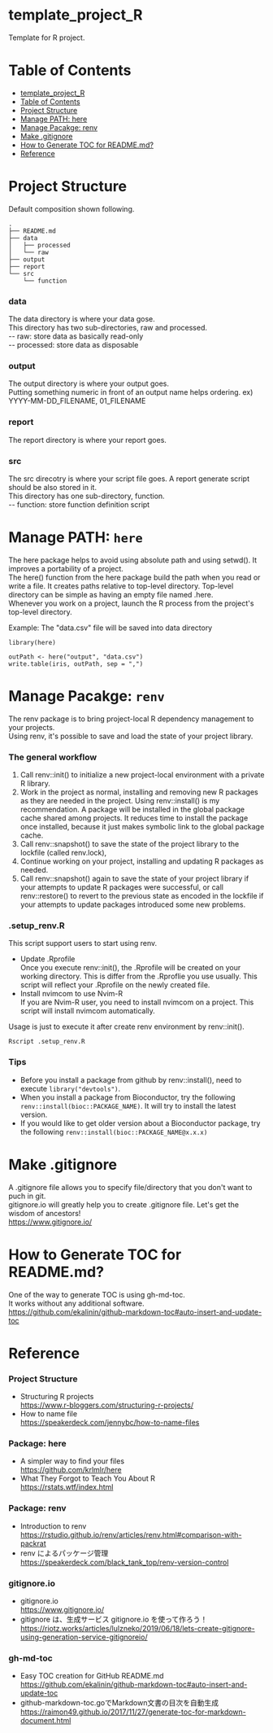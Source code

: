 # template_project_R
Template for R project.

# Table of Contents
<!--ts-->
   * [template_project_R](#template_project_r)
   * [Table of Contents](#table-of-contents)
   * [Project Structure](#project-structure)
   * [Manage PATH: here](#manage-path-here)
   * [Manage Pacakge: renv](#manage-pacakge-renv)
   * [Make .gitignore](#make-gitignore)
   * [How to Generate TOC for README.md?](#how-to-generate-toc-for-readmemd)
   * [Reference](#reference)

<!-- Added by: shota, at: 2020年  5月  9日 土曜日 17:57:39 JST -->

<!--te-->

# Project Structure
Default composition shown following.
```
.
├── README.md
├── data
│   ├── processed
│   └── raw
├── output
├── report
└── src
    └── function
```

### data  
The data directory is where your data gose.  
This directory has two sub-directories, raw and processed.  
-- raw: store data as basically read-only  
-- processed: store data as disposable  

### output  
The output directory is where your output goes.  
Putting something numeric in front of an output name helps ordering.
ex) YYYY-MM-DD_FILENAME, 01_FILENAME

### report  
The report directory is where your report goes.

### src  
The src direcotry is where your script file goes. A report generate script should be also stored in it.  
This directory has one sub-directory, function.  
-- function: store function definition script  

# Manage PATH: ```here```  
The here package helps to avoid using absolute path and using setwd(). It improves a portability of a project.  
The here() function from the here package build the path when you read or write a file. It creates paths relative to top-level directory.  Top-level directory can be simple as having an empty file named .here.  
Whenever you work on a project, launch the R process from the project's top-level directory.  

Example: The "data.csv" file will be saved into data directory
```
library(here)

outPath <- here("output", "data.csv")
write.table(iris, outPath, sep = ",")
```

# Manage Pacakge: ```renv```  
The renv package is to bring project-local R dependency management to your projects.  
Using renv, it's possible to save and load the state of your project library.  

### The general workflow  
1. Call renv::init() to initialize a new project-local environment with a private R library.
2. Work in the project as normal, installing and removing new R packages as they are needed in the project. Using renv::install() is my recommendation. A package will be installed in the global package cache shared among projects. It reduces time to install the package once installed, because it just makes symbolic link to the global package cache.
3. Call renv::snapshot() to save the state of the project library to the lockfile (called renv.lock),
4. Continue working on your project, installing and updating R packages as needed.
5. Call renv::snapshot() again to save the state of your project library if your attempts to update R packages were successful, or call renv::restore() to revert to the previous state as encoded in the lockfile if your attempts to update packages introduced some new problems.

### .setup_renv.R  
This script support users to start using renv.  
* Update .Rprofile  
Once you execute renv::init(), the .Rprofile will be created on your working directory. This is differ from the .Rproflie you use usually. This script will reflect your .Rprofile on the newly created file.
* Install nvimcom to use Nvim-R  
If you are Nvim-R user, you need to install nvimcom on a project. This script will install nvimcom automatically.

Usage is just to execute it after create renv environment by renv::init().  
```
Rscript .setup_renv.R
```

### Tips  
* Before you install a package from github by renv::install(), need to execute ```library("devtools")```.  
* When you install a package from Bioconductor, try the following ```renv::install(bioc::PACKAGE_NAME)```. It will try to install the latest version.  
* If you would like to get older version about a Bioconductor package, try the following ```renv::install(bioc::PACKAGE_NAME@x.x.x)```  

# Make .gitignore  
A .gitignore file allows you to specify file/directory that you don't want to puch in git.  
gitignore.io will greatly help you to create .gitignore file. Let's get the wisdom of ancestors!  
https://www.gitignore.io/

# How to Generate TOC for README.md?  
One of the way to generate TOC is using gh-md-toc.  
It works without any additional software.  
https://github.com/ekalinin/github-markdown-toc#auto-insert-and-update-toc  

# Reference
### Project Structure  
* Structuring R projects  
https://www.r-bloggers.com/structuring-r-projects/
* How to name file  
https://speakerdeck.com/jennybc/how-to-name-files

### Package: here  
* A simpler way to find your files  
https://github.com/krlmlr/here
* What They Forgot to Teach You About R  
https://rstats.wtf/index.html

### Package: renv  
* Introduction to renv  
https://rstudio.github.io/renv/articles/renv.html#comparison-with-packrat
* renv によるパッケージ管理  
https://speakerdeck.com/black_tank_top/renv-version-control

### gitignore.io  
* gitignore.io  
https://www.gitignore.io/
* gitignore は、生成サービス gitignore.io を使って作ろう！  
https://riotz.works/articles/lulzneko/2019/06/18/lets-create-gitignore-using-generation-service-gitignoreio/

### gh-md-toc  
* Easy TOC creation for GitHub README.md  
https://github.com/ekalinin/github-markdown-toc#auto-insert-and-update-toc
* github-markdown-toc.goでMarkdown文書の目次を自動生成  
https://raimon49.github.io/2017/11/27/generate-toc-for-markdown-document.html


